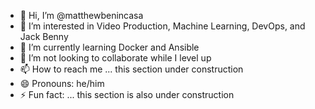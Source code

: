 - 👋 Hi, I’m @matthewbenincasa
- 👀 I’m interested in Video Production, Machine Learning, DevOps, and Jack Benny
- 🌱 I’m currently learning Docker and Ansible
- 💞️ I’m not looking to collaborate while I level up
- 📫 How to reach me ... this section under construction 
- 😄 Pronouns: he/him
- ⚡ Fun fact: ... this section is also under construction

<!---
matthewbenincasa/matthewbenincasa is a ✨ special ✨ repository because its `README.md` (this file) appears on your GitHub profile.
You can click the Preview link to take a look at your changes.
--->
